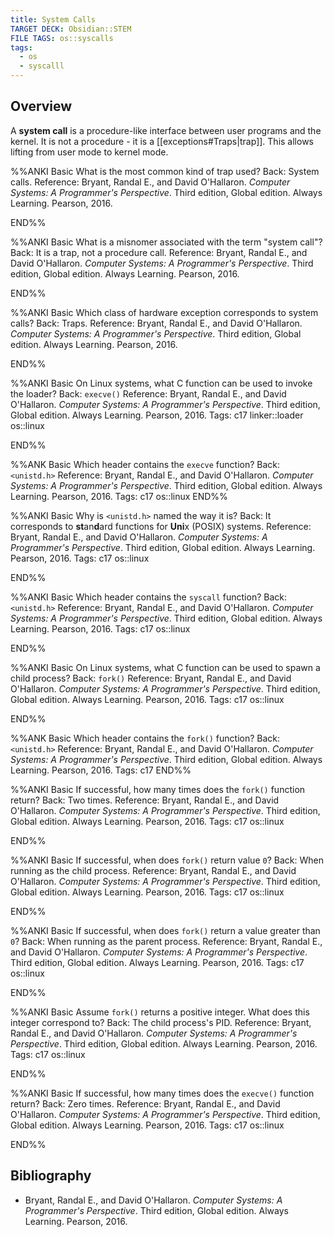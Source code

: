 ```yaml
---
title: System Calls
TARGET DECK: Obsidian::STEM
FILE TAGS: os::syscalls
tags:
  - os
  - syscalll
---
```


## Overview

A **system call** is a procedure-like interface between user programs and the kernel. It is not a procedure - it is a [[exceptions#Traps|trap]]. This allows lifting from user mode to kernel mode.

%%ANKI
Basic
What is the most common kind of trap used?
Back: System calls.
Reference: Bryant, Randal E., and David O'Hallaron. *Computer Systems: A Programmer's Perspective*. Third edition, Global edition. Always Learning. Pearson, 2016.
<!--ID: 1752093058218-->
END%%

%%ANKI
Basic
What is a misnomer associated with the term "system call"?
Back: It is a trap, not a procedure call.
Reference: Bryant, Randal E., and David O'Hallaron. *Computer Systems: A Programmer's Perspective*. Third edition, Global edition. Always Learning. Pearson, 2016.
<!--ID: 1752093058219-->
END%%

%%ANKI
Basic
Which class of hardware exception corresponds to system calls?
Back: Traps.
Reference: Bryant, Randal E., and David O'Hallaron. *Computer Systems: A Programmer's Perspective*. Third edition, Global edition. Always Learning. Pearson, 2016.
<!--ID: 1752093058220-->
END%%

%%ANKI
Basic
On Linux systems, what C function can be used to invoke the loader?
Back: `execve()`
Reference: Bryant, Randal E., and David O'Hallaron. *Computer Systems: A Programmer's Perspective*. Third edition, Global edition. Always Learning. Pearson, 2016.
Tags: c17 linker::loader os::linux
<!--ID: 1741298168029-->
END%%

%%ANK
Basic
Which header contains the `execve` function?
Back: `<unistd.h>`
Reference: Bryant, Randal E., and David O'Hallaron. *Computer Systems: A Programmer's Perspective*. Third edition, Global edition. Always Learning. Pearson, 2016.
Tags: c17 os::linux
END%%

%%ANKI
Basic
Why is `<unistd.h>` named the way it is?
Back: It corresponds to **st**an**d**ard functions for **Uni**x (POSIX) systems.
Reference: Bryant, Randal E., and David O'Hallaron. *Computer Systems: A Programmer's Perspective*. Third edition, Global edition. Always Learning. Pearson, 2016.
Tags: c17 os::linux
<!--ID: 1741298168032-->
END%%

%%ANKI
Basic
Which header contains the `syscall` function?
Back: `<unistd.h>`
Reference: Bryant, Randal E., and David O'Hallaron. *Computer Systems: A Programmer's Perspective*. Third edition, Global edition. Always Learning. Pearson, 2016.
Tags: c17 os::linux
<!--ID: 1752201359315-->
END%%

%%ANKI
Basic
On Linux systems, what C function can be used to spawn a child process?
Back: `fork()`
Reference: Bryant, Randal E., and David O'Hallaron. *Computer Systems: A Programmer's Perspective*. Third edition, Global edition. Always Learning. Pearson, 2016.
Tags: c17 os::linux
<!--ID: 1752497519540-->
END%%

%%ANK
Basic
Which header contains the `fork()` function?
Back: `<unistd.h>`
Reference: Bryant, Randal E., and David O'Hallaron. *Computer Systems: A Programmer's Perspective*. Third edition, Global edition. Always Learning. Pearson, 2016.
Tags: c17
END%%

%%ANKI
Basic
If successful, how many times does the `fork()` function return?
Back: Two times.
Reference: Bryant, Randal E., and David O'Hallaron. *Computer Systems: A Programmer's Perspective*. Third edition, Global edition. Always Learning. Pearson, 2016.
Tags: c17 os::linux
<!--ID: 1752497519549-->
END%%

%%ANKI
Basic
If successful, when does `fork()` return value `0`?
Back: When running as the child process.
Reference: Bryant, Randal E., and David O'Hallaron. *Computer Systems: A Programmer's Perspective*. Third edition, Global edition. Always Learning. Pearson, 2016.
Tags: c17 os::linux
<!--ID: 1752497519552-->
END%%

%%ANKI
Basic
If successful, when does `fork()` return a value greater than `0`?
Back: When running as the parent process.
Reference: Bryant, Randal E., and David O'Hallaron. *Computer Systems: A Programmer's Perspective*. Third edition, Global edition. Always Learning. Pearson, 2016.
Tags: c17 os::linux
<!--ID: 1752497519554-->
END%%

%%ANKI
Basic
Assume `fork()` returns a positive integer. What does this integer correspond to?
Back: The child process's PID.
Reference: Bryant, Randal E., and David O'Hallaron. *Computer Systems: A Programmer's Perspective*. Third edition, Global edition. Always Learning. Pearson, 2016.
Tags: c17 os::linux
<!--ID: 1752497519557-->
END%%

%%ANKI
Basic
If successful, how many times does the `execve()` function return?
Back: Zero times.
Reference: Bryant, Randal E., and David O'Hallaron. *Computer Systems: A Programmer's Perspective*. Third edition, Global edition. Always Learning. Pearson, 2016.
Tags: c17 os::linux
<!--ID: 1752497519560-->
END%%

## Bibliography

* Bryant, Randal E., and David O'Hallaron. *Computer Systems: A Programmer's Perspective*. Third edition, Global edition. Always Learning. Pearson, 2016.